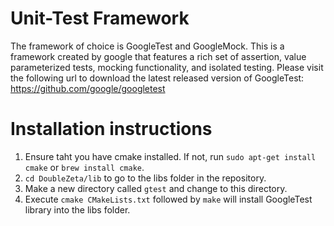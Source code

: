 # Unit-Test Framework
The framework of choice is GoogleTest and GoogleMock. This is a framework created by google that features a rich set of assertion, value parameterized tests, mocking functionality, and isolated testing.
Please visit the following url to download the latest released version of GoogleTest: https://github.com/google/googletest

# Installation instructions
1. Ensure taht you have cmake installed. If not, run `sudo apt-get install cmake` or `brew install cmake`.
2. `cd DoubleZeta/lib` to go to the libs folder in the repository.
3. Make a new directory called `gtest` and change to this directory.
3. Execute `cmake CMakeLists.txt` followed by `make` will install GoogleTest library into the libs folder.




